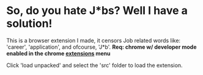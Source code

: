 # So, do you hate J*bs? Well I have a solution!

This is a browser extension I made, it censors Job related words like: 'career', 'application', and ofcourse, 'J*b'.
**Req: chrome w/ developer mode enabled in the chrome [extensions](chrome://extensions) menu**

Click 'load unpacked' and select the 'src' folder to load the extension.
